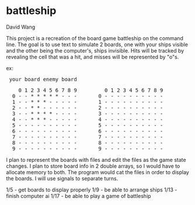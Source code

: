 # battleship

David Wang

This project is a recreation of the board game battleship on the command line. The goal is to use text to simulate 2 boards, one with your ships visible and the other being the computer's, ships invisible. Hits will be tracked by revealing the cell that was a hit, and misses will be represented by "o"s.

ex:<pre>       your board                 enemy board </pre>
<pre>    0 1 2 3 4 5 6 7 8 9         0 1 2 3 4 5 6 7 8 9  
  0 - - * * * * * - - -       0 - - - - - - - - - -  
  1 - - * * * - - - - -       1 - - - - - - - - - -  
  2 - - * * - - - - - -       2 - - - - - - - - - -  
  3 - - * * * * - - - -       3 - - - - - - - - - -  
  4 - - * * * - - - - -       4 - - - - - - - - - -  
  5 - - - - - - - - - -       5 - - - - - - - - - -  
  6 - - - - - - - - - -       6 - - - - - - - - - -  
  7 - - - - - - - - - -       7 - - - - - - - - - -  
  8 - - - - - - - - - -       8 - - - - - - - - - -  
  9 - - - - - - - - - -       9 - - - - - - - - - -  </pre>
  
I plan to represent the boards with files and edit the files as the game state changes. I plan to store board info in 2 double arrays, so I would have to allocate memory to both. The program would cat the files in order to display the boards. I will use signals to separate turns.

1/5 - get boards to display properly
1/9 - be able to arrange ships
1/13 - finish computer ai
1/17 - be able to play a game of battleship
